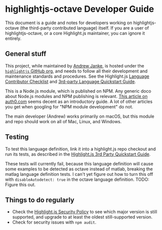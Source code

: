 # highlightjs-octave Developer Guide

This document is a guide and notes for developers working on highlightjs-octave (the third-party contributed language) itself. If you are a user of highlightjs-octave, or a core Highlight.js maintainer, you can ignore it entirely.

## General stuff

This project, while maintained by [Andrew Janke](https://apjanke.net), is hosted under the [`highlightjs` GitHub org](https://github.com/highlightjs), and needs to follow all their development and maintenance standards and procedures. See the Highlight.js [Language Contributor Checklist](https://highlightjs.readthedocs.io/en/latest/language-contribution.html) and [3rd-party Language Quickstart Guide](https://github.com/highlightjs/highlight.js/blob/main/extra/3RD_PARTY_QUICK_START.md).

This is a Node.js module, which is published on NPM. Any generic doco about Node.js modules and NPM publishing is relevant. [This article on auth0.com](https://auth0.com/blog/developing-npm-packages/) seems decent as an introductory guide. A lot of other articles you get when googling for "NPM module development" do not.

The main developer (Andrew) works primarily on macOS, but this module and repo should work on all of Mac, Linux, and Windows.

## Testing

To test this language definition, link it into a highlight.js repo checkout and run its tests, as described in the [Highlight.js 3rd Party Quickstart Guide](https://github.com/highlightjs/highlight.js/blob/main/extra/3RD_PARTY_QUICK_START.md).

These tests will currently fail, because this language definition will cause some examples to be detected as octave instead of matlab, breaking the matlag language definition tests. I can't yet figure out how to turn this off with `disableAutodetect: true` in the octave language definition. TODO: Figure this out.

## Things to do regularly

* Check the [Highlight.js Security Policy](https://github.com/highlightjs/highlight.js/security/policy) to see which major version is still supported, and upgrade to at least the oldest still-supported version.
* Check for security issues with `npm audit`.
